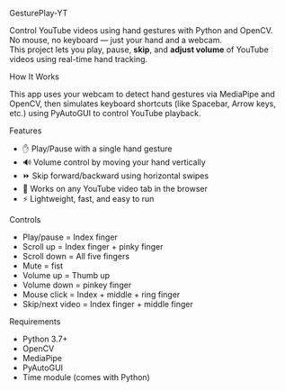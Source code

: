 GesturePlay-YT

Control YouTube videos using hand gestures with Python and OpenCV.  
No mouse, no keyboard — just your hand and a webcam.  
This project lets you play, pause, **skip**, and **adjust volume** of YouTube videos using real-time hand tracking.


How It Works

This app uses your webcam to detect hand gestures via MediaPipe and OpenCV, then simulates keyboard shortcuts (like Spacebar, Arrow keys, etc.) using PyAutoGUI to control YouTube playback.

Features

- ✋ Play/Pause with a single hand gesture          
- 🔊 Volume control by moving your hand vertically 
- ⏩ Skip forward/backward using horizontal swipes
- 🎯 Works on any YouTube video tab in the browser
- ⚡ Lightweight, fast, and easy to run

Controls
- Play/pause = Index finger
- Scroll up = Index finger + pinky finger
- Scroll down = All five fingers
- Mute = fist 
- Volume up = Thumb up
- Volume down = pinkey finger
- Mouse click = Index + middle + ring finger
- Skip/next video = Index finger + middle finger

Requirements

- Python 3.7+
- OpenCV
- MediaPipe
- PyAutoGUI
- Time module (comes with Python)
